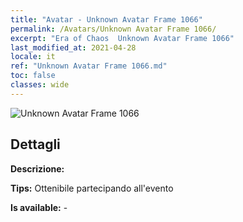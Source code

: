 ```yaml
---
title: "Avatar - Unknown Avatar Frame 1066"
permalink: /Avatars/Unknown Avatar Frame 1066/
excerpt: "Era of Chaos  Unknown Avatar Frame 1066"
last_modified_at: 2021-04-28
locale: it
ref: "Unknown Avatar Frame 1066.md"
toc: false
classes: wide
---
```

 ![Unknown Avatar Frame 1066](/images/a/avatarFrame_66.png)

## Dettagli

 **Descrizione:**  

 **Tips:** Ottenibile partecipando all'evento 

 **Is available:**  - 

